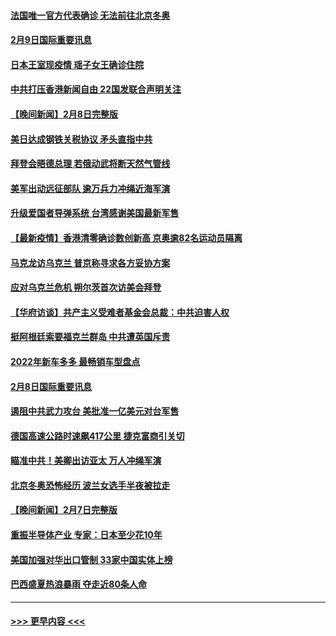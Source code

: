 #### [法国唯一官方代表确诊 无法前往北京冬奥](../pages/prog202/a103343780.md?t=02092250) 
#### [2月9日国际重要讯息](../pages/prog202/a103343616.md?t=02092250) 
#### [日本王室现疫情 瑶子女王确诊住院](../pages/prog202/a103343604.md?t=02092250) 
#### [中共打压香港新闻自由   22国发联合声明关注](../pages/prog202/a103343481.md?t=02092250) 
#### [【晚间新闻】2月8日完整版](../pages/prog202/a103343381.md?t=02092250) 
#### [美日达成钢铁关税协议 矛头直指中共](../pages/prog202/a103343161.md?t=02092250) 
#### [拜登会晤德总理 若俄动武将断天然气管线](../pages/prog202/a103343189.md?t=02092250) 
#### [美军出动远征部队 逾万兵力冲绳近海军演](../pages/prog202/a103343156.md?t=02092250) 
#### [升级爱国者导弹系统 台湾感谢美国最新军售](../pages/prog202/a103343145.md?t=02092250) 
#### [【最新疫情】香港清零确诊数创新高 京奥逾82名运动员隔离](../pages/prog202/a103343049.md?t=02092250) 
#### [马克龙访乌克兰 普京称寻求各方妥协方案](../pages/prog202/a103342954.md?t=02092250) 
#### [应对乌克兰危机 朔尔茨首次访美会拜登](../pages/prog202/a103342947.md?t=02092250) 
#### [【华府访谈】共产主义受难者基金会总裁：中共迫害人权](../pages/prog202/a103342930.md?t=02092250) 
#### [挺阿根廷索要福克兰群岛 中共遭英国斥责](../pages/prog202/a103342790.md?t=02092250) 
#### [2022年新车多多 最畅销车型盘点](../pages/prog202/a103342839.md?t=02092250) 
#### [2月8日国际重要讯息](../pages/prog202/a103342672.md?t=02092250) 
#### [遏阻中共武力攻台 美批准一亿美元对台军售](../pages/prog202/a103342662.md?t=02092250) 
#### [德国高速公路时速飙417公里 捷克富商引关切](../pages/prog202/a103342520.md?t=02092250) 
#### [瞄准中共！美卿出访亚太 万人冲绳军演](../pages/prog202/a103342575.md?t=02092250) 
#### [北京冬奥恐怖经历 波兰女选手半夜被拉走](../pages/prog202/a103342532.md?t=02092250) 
#### [【晚间新闻】2月7日完整版](../pages/prog202/a103342375.md?t=02092250) 
#### [重振半导体产业 专家：日本至少花10年](../pages/prog202/a103342468.md?t=02092250) 
#### [美国加强对华出口管制 33家中国实体上榜](../pages/prog202/a103342431.md?t=02092250) 
#### [巴西盛夏热浪暴雨 夺走近80条人命](../pages/prog202/a103342430.md?t=02092250) 

----
#### [ >>> 更早内容 <<< ](../indexes/prog202-earlier.md)
